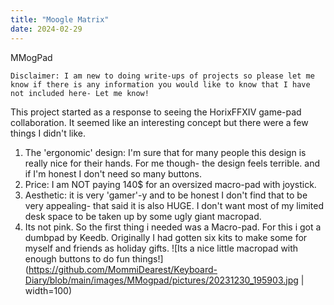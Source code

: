 ```yaml
---
title: "Moogle Matrix"
date: 2024-02-29
---
```


 MMogPad

    Disclaimer: I am new to doing write-ups of projects so please let me know if there is any information you would like to know that I have not included here- Let me know!

This project started as a response to seeing the HorixFFXIV game-pad collaboration. It seemed like an interesting concept but there were a few things I didn't like. 

 1. The 'ergonomic' design: I'm sure that for many people this design is really nice for their hands. For me though- the design feels terrible. and if I'm honest I don't need so many buttons. 
 2. Price:  I am NOT paying 140$ for an oversized macro-pad with joystick. 
 3. Aesthetic: it is very 'gamer'-y and to be honest I don't find that to be very appealing- that said it is also HUGE. I don't want most of my limited desk space to be taken up by some ugly giant macropad. 
 4. Its not pink. 
So the first thing i needed was a Macro-pad. For this i got a dumbpad by Keedb. Originally I had gotten six kits to make some for myself and friends as holiday gifts. 
![Its a nice little macropad with enough buttons to do fun things!](https://github.com/MommiDearest/Keyboard-Diary/blob/main/images/MMogpad/pictures/20231230_195903.jpg | width=100)
